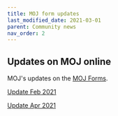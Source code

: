 ```yaml
---
title: MOJ form updates
last_modified_date: 2021-03-01
parent: Community news
nav_order: 2
---
```

## Updates on MOJ online

MOJ's updates on the [MOJ Forms](https://moj-forms.service.justice.gov.uk/).

[Update Feb 2021 ](/x-gov-form-community/MOJ-form-updates/moj-forms-update-1)

[Update Apr 2021 ](/x-gov-form-community/MOJ-form-updates/moj-forms-update-2)
